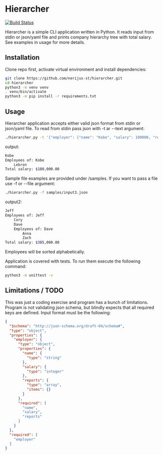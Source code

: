 # Hierarcher
[![Build Status](https://travis-ci.org/nerijus-st/hierarcher.svg?branch=master)](https://travis-ci.org/nerijus-st/hierarcher)

Hierarcher is a simple CLI application written in Python. It reads input from stdin or json/yaml file and prints company hierarchy tree with total salary. See examples in usage for more details.

## Installation

Clone repo first, activate virtual environment and install dependencies:
```bash
git clone https://github.com/nerijus-st/hierarcher.git
cd hierarcher
python3 -m venv venv
. venv/bin/activate
python3 -m pip install -r requirements.txt
```

## Usage
Hierarcher application accepts either valid json format from stdin or json/yaml file. To read from stdin pass json with -t ar --text argument:
```bash
./hierarcher.py -t '{"employer": {"name": "Kobe", "salary": 100000, "reports": [{"employer": {"name": "Lebron", "salary": 80000, "reports": []}}]}}'
```

output:
```bash
Kobe
Employees of: Kobe
    Lebron
Total salary: $180,000.00
```

Sample file examples are provided under /samples. If you want to pass a file use -f or --file argument:
```bash
./hierarcher.py -f samples/input3.json
```

output2:
```bash
Jeff
Employees of: Jeff
    Cory
    Dave
    Employees of: Dave
        Anna
        Zach
Total salary: $385,000.00
```

Employees will be sorted alphabetically.

Application is covered with tests. To run them execute the following command:
```bash
python3 -m unittest -v
```

## Limitations / TODO
This was just a coding exercise and program has a bunch of limitations. Program is not validating json schema, but blindly expects that all required keys are defined.
Input format must be the following:
```json
{
  "$schema": "http://json-schema.org/draft-04/schema#",
  "type": "object",
  "properties": {
    "employer": {
      "type": "object",
      "properties": {
        "name": {
          "type": "string"
        },
        "salary": {
          "type": "integer"
        },
        "reports": {
          "type": "array",
          "items": {}
        }
      },
      "required": [
        "name",
        "salary",
        "reports"
      ]
    }
  },
  "required": [
    "employer"
  ]
}
```
